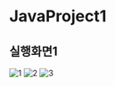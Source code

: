 # JavaProject1

## 실행화면1

![1](https://user-images.githubusercontent.com/112670012/188264536-a94f0686-867d-4003-b637-6720cb2bbff9.PNG)
![2](https://user-images.githubusercontent.com/112670012/188264539-eaa598c8-e3f2-4b5e-bc2a-494d76abd1b5.PNG)
![3](https://user-images.githubusercontent.com/112670012/188264541-7cb39e28-5b69-489a-bec5-b7bdedf38e9e.PNG)
